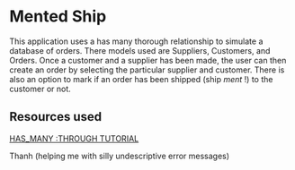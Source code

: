 Mented Ship
====

This application uses a has many thorough relationship to simulate a database of orders. There models used are Suppliers, Customers, and Orders. Once a customer and a supplier has been made, the user can then create an order by selecting the particular supplier and customer. There is also an option to mark if an order has been shipped (ship _ment_ !) to the customer or not.

Resources used
--
[HAS_MANY :THROUGH TUTORIAL](http://www.gitmatt.com/posts/5)

Thanh (helping me with silly undescriptive error messages)
